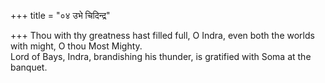 +++
title = "०४ उभे चिदिन्द्र"

+++
Thou with thy greatness hast filled full, O Indra, even both the worlds with might, O thou Most Mighty.  
     Lord of Bays, Indra, brandishing his thunder, is gratified with Soma at the banquet.